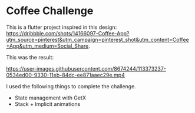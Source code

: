 # Coffee Challenge
This is a flutter project inspired in this design: https://dribbble.com/shots/14166097-Coffee-App?utm_source=pinterest&utm_campaign=pinterest_shot&utm_content=Coffee+App&utm_medium=Social_Share.

This was the result:

https://user-images.githubusercontent.com/8674244/113373237-0534ed00-9330-11eb-84dc-ee871aaec29e.mp4



I used the following things to complete the challenge.
- State management with GetX
- Stack + Implicit animations


